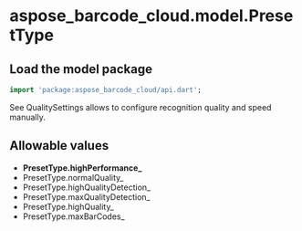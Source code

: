# aspose_barcode_cloud.model.PresetType

## Load the model package

```dart
import 'package:aspose_barcode_cloud/api.dart';
```
See QualitySettings allows to configure recognition quality and speed manually.
## Allowable values

* **PresetType.highPerformance_**
* PresetType.normalQuality_
* PresetType.highQualityDetection_
* PresetType.maxQualityDetection_
* PresetType.highQuality_
* PresetType.maxBarCodes_

